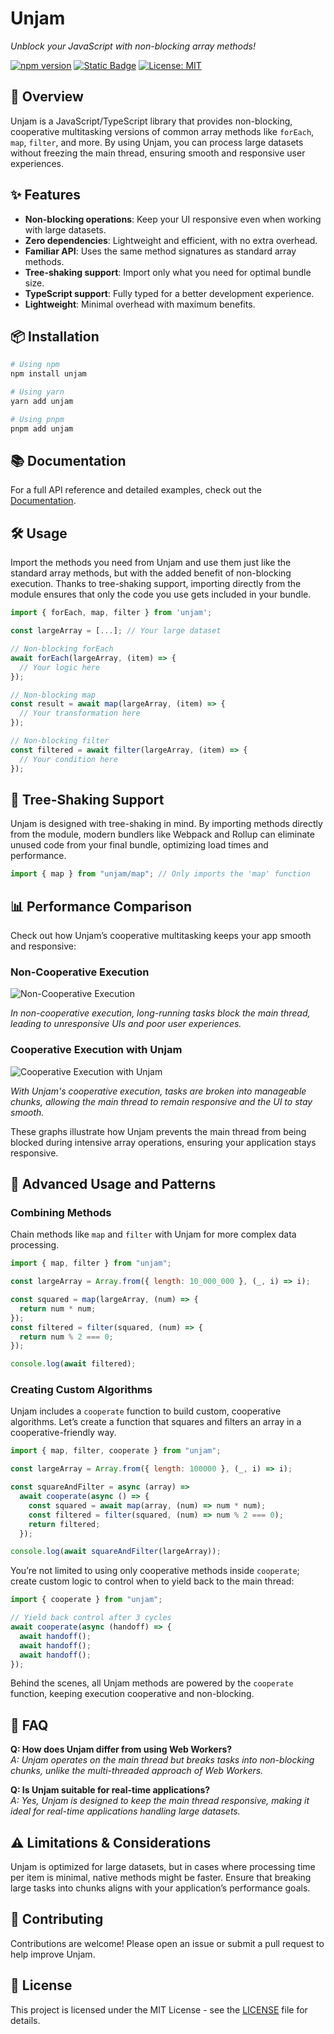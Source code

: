 # Unjam

_Unblock your JavaScript with non-blocking array methods!_

[![npm version](https://img.shields.io/npm/v/unjam.svg)](https://www.npmjs.com/package/unjam)
[![Static Badge](https://img.shields.io/badge/Docs-blue)](https://therialguz.github.io/Unjam/)
[![License: MIT](https://img.shields.io/badge/License-MIT-yellow.svg)](LICENSE)

## 🚀 Overview

Unjam is a JavaScript/TypeScript library that provides non-blocking, cooperative multitasking versions of common array methods like `forEach`, `map`, `filter`, and more. By using Unjam, you can process large datasets without freezing the main thread, ensuring smooth and responsive user experiences.

## ✨ Features

- **Non-blocking operations**: Keep your UI responsive even when working with large datasets.
- **Zero dependencies**: Lightweight and efficient, with no extra overhead.
- **Familiar API**: Uses the same method signatures as standard array methods.
- **Tree-shaking support**: Import only what you need for optimal bundle size.
- **TypeScript support**: Fully typed for a better development experience.
- **Lightweight**: Minimal overhead with maximum benefits.

## 📦 Installation

```bash
# Using npm
npm install unjam

# Using yarn
yarn add unjam

# Using pnpm
pnpm add unjam
```

## 📚 Documentation

For a full API reference and detailed examples, check out the [Documentation](https://therialguz.github.io/Unjam/).

## 🛠️ Usage

Import the methods you need from Unjam and use them just like the standard array methods, but with the added benefit of non-blocking execution. Thanks to tree-shaking support, importing directly from the module ensures that only the code you use gets included in your bundle.

```javascript
import { forEach, map, filter } from 'unjam';

const largeArray = [...]; // Your large dataset

// Non-blocking forEach
await forEach(largeArray, (item) => {
  // Your logic here
});

// Non-blocking map
const result = await map(largeArray, (item) => {
  // Your transformation here
});

// Non-blocking filter
const filtered = await filter(largeArray, (item) => {
  // Your condition here
});
```

## 🌳 Tree-Shaking Support

Unjam is designed with tree-shaking in mind. By importing methods directly from the module, modern bundlers like Webpack and Rollup can eliminate unused code from your final bundle, optimizing load times and performance.

```javascript
import { map } from "unjam/map"; // Only imports the 'map' function
```

## 📊 Performance Comparison

Check out how Unjam’s cooperative multitasking keeps your app smooth and responsive:

### Non-Cooperative Execution

![Non-Cooperative Execution](path/to/non_cooperative_graph.png)

_In non-cooperative execution, long-running tasks block the main thread, leading to unresponsive UIs and poor user experiences._

### Cooperative Execution with Unjam

![Cooperative Execution with Unjam](path/to/cooperative_graph.png)

_With Unjam's cooperative execution, tasks are broken into manageable chunks, allowing the main thread to remain responsive and the UI to stay smooth._

These graphs illustrate how Unjam prevents the main thread from being blocked during intensive array operations, ensuring your application stays responsive.

## 🔄 Advanced Usage and Patterns

### Combining Methods

Chain methods like `map` and `filter` with Unjam for more complex data processing.

```javascript
import { map, filter } from "unjam";

const largeArray = Array.from({ length: 10_000_000 }, (_, i) => i);

const squared = map(largeArray, (num) => {
  return num * num;
});
const filtered = filter(squared, (num) => {
  return num % 2 === 0;
});

console.log(await filtered);
```

### Creating Custom Algorithms

Unjam includes a `cooperate` function to build custom, cooperative algorithms. Let’s create a function that squares and filters an array in a cooperative-friendly way.

```javascript
import { map, filter, cooperate } from "unjam";

const largeArray = Array.from({ length: 100000 }, (_, i) => i);

const squareAndFilter = async (array) =>
  await cooperate(async () => {
    const squared = await map(array, (num) => num * num);
    const filtered = filter(squared, (num) => num % 2 === 0);
    return filtered;
  });

console.log(await squareAndFilter(largeArray));
```

You’re not limited to using only cooperative methods inside `cooperate`; create custom logic to control when to yield back to the main thread:

```javascript
import { cooperate } from "unjam";

// Yield back control after 3 cycles
await cooperate(async (handoff) => {
  await handoff();
  await handoff();
  await handoff();
});
```

Behind the scenes, all Unjam methods are powered by the `cooperate` function, keeping execution cooperative and non-blocking.

## 💬 FAQ

**Q: How does Unjam differ from using Web Workers?**  
_A: Unjam operates on the main thread but breaks tasks into non-blocking chunks, unlike the multi-threaded approach of Web Workers._

**Q: Is Unjam suitable for real-time applications?**  
_A: Yes, Unjam is designed to keep the main thread responsive, making it ideal for real-time applications handling large datasets._

## ⚠️ Limitations & Considerations

Unjam is optimized for large datasets, but in cases where processing time per item is minimal, native methods might be faster. Ensure that breaking large tasks into chunks aligns with your application’s performance goals.

## 🤝 Contributing

Contributions are welcome! Please open an issue or submit a pull request to help improve Unjam.

## 📄 License

This project is licensed under the MIT License - see the [LICENSE](LICENSE) file for details.
